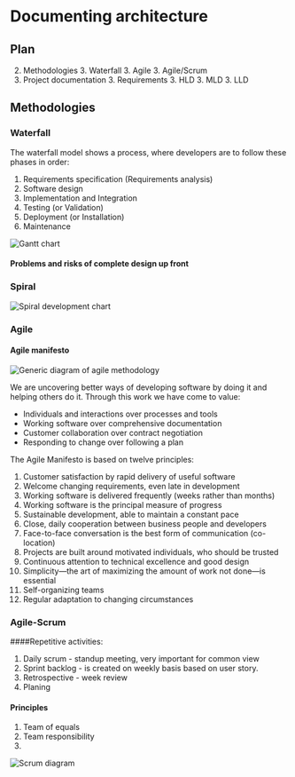 # Documenting architecture

## Plan
2. Methodologies
     3. Waterfall
     3. Agile
     3. Agile/Scrum
2. Project documentation
     3. Requirements
     3. HLD
     3. MLD
     3. LLD

## Methodologies

### Waterfall

The waterfall model shows a process, where developers are to follow these phases in order:

1. Requirements specification (Requirements analysis)
1. Software design
1. Implementation and Integration
1. Testing (or Validation)
1. Deployment (or Installation)
1. Maintenance

![Gantt chart](http://upload.wikimedia.org/wikipedia/en/7/73/Pert_example_gantt_chart.gif)

#### Problems and risks of complete design up front

### Spiral

![Spiral development chart](http://upload.wikimedia.org/wikipedia/commons/e/ec/Spiral_model_%28Boehm%2C_1988%29.svg)

### Agile

#### Agile manifesto

![Generic diagram of agile methodology](http://upload.wikimedia.org/wikipedia/commons/f/ff/Generic_diagram_of_an_agile_methodology_for_software_development.png)

We are uncovering better ways of developing software by doing it and helping others do it. Through this work we have come to value:

* Individuals and interactions over processes and tools
* Working software over comprehensive documentation
* Customer collaboration over contract negotiation
* Responding to change over following a plan

The Agile Manifesto is based on twelve principles:

1. Customer satisfaction by rapid delivery of useful software
1. Welcome changing requirements, even late in development
1. Working software is delivered frequently (weeks rather than months)
1. Working software is the principal measure of progress
1. Sustainable development, able to maintain a constant pace
1. Close, daily cooperation between business people and developers
1. Face-to-face conversation is the best form of communication (co-location)
1. Projects are built around motivated individuals, who should be trusted
1. Continuous attention to technical excellence and good design
1. Simplicity—the art of maximizing the amount of work not done—is essential
1. Self-organizing teams
1. Regular adaptation to changing circumstances

### Agile-Scrum

####Repetitive activities:

1. Daily scrum - standup meeting, very important for common view 
1. Sprint backlog - is created on weekly basis based on user story. 
1. Retrospective - week review
1. Planing

#### Principles

1. Team of equals
2. Team responsibility 
3. 

![Scrum diagram](http://upload.wikimedia.org/wikipedia/commons/5/58/Scrum_process.svg)
